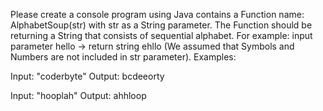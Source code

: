 Please create a console program using Java contains a Function name: AlphabetSoup(str)
with str as a String parameter. The Function should be returning a String that consists of
sequential alphabet. For example: input parameter hello -> return string ehllo (We
assumed that Symbols and Numbers are not included in str parameter).
Examples:

Input: "coderbyte"
Output: bcdeeorty

Input: "hooplah"
Output: ahhloop